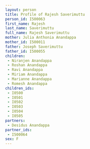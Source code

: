 ```yaml
---
layout: person
title: Profile of Rajesh Saverimuttu
person_id: I500063
first_name: Rajesh
last_name: Saverimuttu
full_name: Rajesh Saverimuttu
mother: Julia Anthonia Anandappa
mother_id: I500011
father: Joseph Saverimuttu
father_id: I500055
children:
 - Niranjen Anandappa
 - Roshan Anandappa
 - Ravi Anandappa
 - Miriam Anandappa
 - Marianne Anandappa
 - Romesh Anandappa
children_ids:
 - I0500
 - I0501
 - I0502
 - I0503
 - I0504
 - I0505
partners:
 - Desidus Anandappa
partner_ids:
 - I500064
sex: F
---
```


